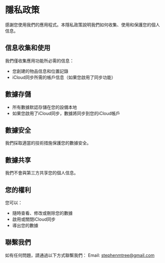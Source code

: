 # 隱私政策

感謝您使用我們的應用程式。本隱私政策說明我們如何收集、使用和保護您的個人信息。

## 信息收集和使用

我們僅收集應用功能所必需的信息：
- 您創建的物品信息和位置記錄
- iCloud同步所需的帳戶信息（如果您啟用了同步功能）

## 數據存儲

- 所有數據默認存儲在您的設備本地
- 如果您啟用了iCloud同步，數據將同步到您的iCloud帳戶

## 數據安全

我們採取適當的技術措施保護您的數據安全。

## 數據共享

我們不會與第三方共享您的個人信息。

## 您的權利

您可以：
- 隨時查看、修改或刪除您的數據
- 啟用或關閉iCloud同步
- 導出您的數據

## 聯繫我們

如有任何問題，請通過以下方式聯繫我們：
Email: stephenmtree@gmail.com 